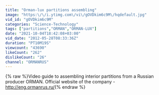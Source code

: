 ```yaml
---
title: "Orman-lux partitions assembling"
image: "https:\/\/i.ytimg.com\/vi\/gOVDkim6c9M\/hqdefault.jpg"
vid_id: "gOVDkim6c9M"
categories: "Science-Technology"
tags: ["partitions","ORMAN","ORMAN-LUX"]
date: "2021-10-04T18:42:08+03:00"
vid_date: "2012-05-28T08:33:36Z"
duration: "PT10M19S"
viewcount: "43690"
likeCount: "262"
dislikeCount: "26"
channel: "ORMANRUS"
---
```

{% raw %}Video guide to assembling interior partitions from a Russian producer ORMAN. Official website of the company - <a rel="nofollow" target="blank" href="http://eng.ormanrus.ru/">http://eng.ormanrus.ru/</a>{% endraw %}
